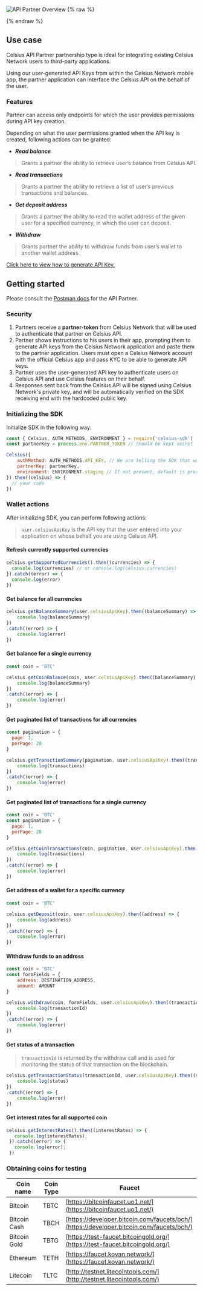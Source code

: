 ![API Partner Overview](/assets/images/api-partner.svg)
{% raw %}
<h1 style="display: none;">API Partner</h1>
{% endraw %}

## Use case

Celsius API Partner partnership type is ideal for integrating existing Celsius Network users to third-party applications.

Using our user-generated API Keys from within the Celsius Network mobile app, the partner application can interface the Celsius API on the behalf of the user. 

### Features

Partner can access only endpoints for which the user provides permissions during API key creation.

Depending on what the user permissions granted when the API key is created, following actions can be granted:


- ***Read balance***
> Grants a partner the ability to retrieve user’s balance from Celsius API.
- ***Read transactions***
> Grants a partner the ability to retrieve a list of user’s previous transactions and balances.
- ***Get deposit address*** 
> Grants a partner the ability to read the wallet address of the given user for a specified currency, in which the user can deposit.
- ***Withdraw***
> Grants partner the ability to withdraw funds from user’s wallet to another wallet address.

[Click here to view how to generate API Key.](/createAPIKey.html) 

## Getting started

Please consult the [Postman docs](https://documenter.getpostman.com/view/4207695/Rzn6v2mZ#83677182-2cc9-4198-b574-77ad0862237b) for the API Partner. 

### Security

1. Partners receive a **partner-token** from Celsius Network that will be used to authenticate that partner on Celsius API.
2. Partner shows instructions to his users in their app, prompting them to generate API keys from the Celsius Network application and paste them to the partner application. Users must open a Celsius Network account with the official Celsius app and pass KYC to be able to generate API keys. 
3. Partner uses the user-generated API key to authenticate users on Celsius API and use Celsius features on their behalf.
4. Responses sent back from the Celsius API will be signed using Celsius Network's private key, and will be automatically verified on the SDK receiving end with the hardcoded public key. 

### Initializing the SDK

Initialize SDK in the following way:

```javascript
const { Celsius, AUTH_METHODS, ENVIRONMENT } = require('celsius-sdk')
const partnerKey = process.env.PARTNER_TOKEN // Should be kept secret

Celsius({
    authMethod: AUTH_METHODS.API_KEY, // We are telling the SDK that we are authenticating using a combination of different user API keys and a Partner token
    partnerKey: partnerKey,
    environment: ENVIRONMENT.staging // If not present, default is production.
}).then((celsius) => {
  // your code
})

```
### Wallet actions

After initializing SDK, you can perform following actions:

> `user.celsiusApiKey` is the API key that the user entered into your application on whose behalf you are using Celsius API.

#### Refresh currently supported currencies
```javascript
celsius.getSupportedCurrencies().then((currencies) => {
  console.log(currencies) // or console.log(celsius.currencies)
}).catch((error) => {
  console.log(error)
})
```

#### Get balance for all currencies
```javascript
celsius.getBalanceSummary(user.celsiusApiKey).then((balanceSummary) => {
    console.log(balanceSummary)
})
.catch((error) => {
    console.log(error)
})
```
#### Get balance for a single currency
```javascript
const coin = 'BTC'

celsius.getCoinBalance(coin, user.celsiusApiKey).then((balanceSummary) => {
    console.log(balanceSummary)
})
.catch((error) => {
    console.log(error)
})
```
#### Get paginated list of transactions for all currencies 
```javascript
const pagination = {
  page: 1,
  perPage: 20
}

celsius.getTransctionSummary(pagination, user.celsiusApiKey).then((transactions) => {
    console.log(transactions)
})
.catch((error) => {
    console.log(error)
})
```
#### Get paginated list of transactions for a single currency
```javascript
const coin = 'BTC'
const pagination = {
  page: 1,
  perPage: 20
}

celsius.getCoinTransactions(coin, pagination, user.celsiusApiKey).then((transactions) => {
    console.log(transactions)
})
.catch((error) => {
    console.log(error)
})
```
#### Get address of a wallet for a specific currency
```javascript
const coin = 'BTC'

celsius.getDeposit(coin, user.celsiusApiKey).then((address) => {
    console.log(address)
})
.catch((error) => {
    console.log(error)
})
```
#### Withdraw funds to an address
```javascript
const coin = 'BTC'
const formFields = {
    address: DESTINATION_ADDRESS,
    amount: AMOUNT
}

celsius.withdraw(coin, formFields, user.celsiusApiKey).then((transactionId) => {
    console.log(transactionId)
})
.catch((error) => {
    console.log(error)
})
```
#### Get status of a transaction

> `transactionId` is returned by the withdraw call and is used for monitoring the status of that transaction on the blockchain.
```javascript
celsius.getTransactionStatus(transactionId, user.celsiusApiKey).then((status) => {
    console.log(status)
})
.catch((error) => {
    console.log(error)
})
```
#### Get interest rates for all supported coin
```javascript
celsius.getInterestRates().then((interestRates) => {
   console.log(interestRates);
 }).catch((error) => {
   console.log(error);
 })
```

### Obtaining coins for testing

| Coin name     | Coin Type | Faucet    |
| ------------- | ----------| --------- |
| Bitcoin       | TBTC      | [https://bitcoinfaucet.uo1.net/](https://bitcoinfaucet.uo1.net/) | 
| Bitcoin Cash  | TBCH      | [https://developer.bitcoin.com/faucets/bch/](https://developer.bitcoin.com/faucets/bch/) | 
| Bitcoin Gold  | TBTG      | [https://test-faucet.bitcoingold.org/](https://test-faucet.bitcoingold.org/) |
| Ethereum      | TETH      | [https://faucet.kovan.network/](https://faucet.kovan.network/) |
| Litecoin      | TLTC      | [http://testnet.litecointools.com/](http://testnet.litecointools.com/) |